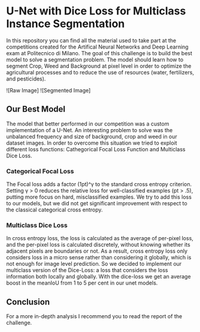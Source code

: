 # U-Net with Dice Loss for Multiclass Instance Segmentation

In this repository you can find all the material used to take part at the competitions created for the Artifical Neural Networks and Deep Learning exam at Politecnico di Milano.
The goal of this challenge is to build the best model to solve a segmentation problem. The model should learn how to segment Crop, Weed and Background at pixel level in order to optimize the agricultural processes and to reduce the use of resources (water, fertilizers, and pesticides).

![Raw Image] ![Segmented Image]

## Our Best Model

The model that better performed in our competition was a custom implementation of a U-Net. An interesting problem to solve was the unbalanced frequency and size of background, crop and weed in our dataset images. In order to overcome this situation we tried to exploit different loss functions: Cathegorical Focal Loss Function and Multiclass Dice Loss.


### Categorical Focal Loss

The Focal loss adds a factor (1pt)^γ to the standard cross entropy criterion. Setting γ > 0 reduces the relative loss for well-classified examples (pt > .5), putting more focus on hard, misclassified examples.
We try to add this loss to our models, but we did not get significant improvement with respect to the classical categorical cross entropy.

### Multiclass Dice Loss

In cross entropy loss, the loss is calculated as the average of per-pixel loss, and the per-pixel loss is calculated discretely, without knowing whether its adjacent pixels are boundaries or not. As a result, cross entropy loss only considers loss in a micro sense rather than considering it globally, which is not enough for image level prediction.
So we decided to implement our multiclass version of the Dice-Loss: a loss that considers the loss information both locally and globally.
With the dice-loss we get an average boost in the meanIoU from 1 to 5 per cent in our unet models.

## Conclusion

For a more in-depth analysis I recommend you to read the report of the challenge.
